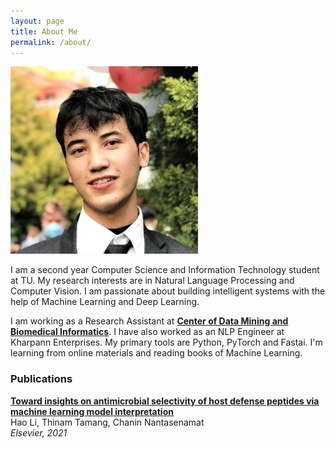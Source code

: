 ```yaml
---
layout: page
title: About Me
permalink: /about/
---
```


![Image](https://github.com/ThinamXx/thinam.ai/blob/master/images/Thinam0.jpg?raw=true)

I am a second year Computer Science and Information Technology student at TU. My research interests are in Natural Language Processing and Computer Vision. I am passionate about building intelligent systems with the help of Machine Learning and Deep Learning. 

I am working as a Research Assistant at [**Center of Data Mining and Biomedical Informatics**](https://mt.mahidol.ac.th/en/departments/center-of-data-mining-and-biomedical-informatics-2/). I have also worked as an NLP Engineer at Kharpann Enterprises. My primary tools are Python, PyTorch and Fastai. I'm learning from online materials and reading books of Machine Learning.  

### **Publications**  
[**Toward insights on antimicrobial selectivity of host defense peptides via machine learning model interpretation**](https://doi.org/10.1016/j.ygeno.2021.08.023)  
Hao Li, Thinam Tamang, Chanin Nantasenamat  
*Elsevier, 2021*
